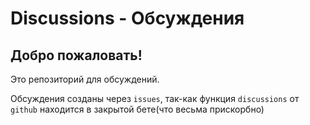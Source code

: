 # Discussions - Обсуждения
## Добро пожаловать!

Это репозиторий для обсуждений.

Обсуждения созданы через `issues`, так-как функция `discussions` от `github` находится в закрытой бете(что весьма прискорбно)
